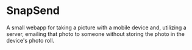 # SnapSend
A small webapp for taking a picture with a mobile device and, utilizing a server, emailing that photo to someone without storing the photo in the device's photo roll.
